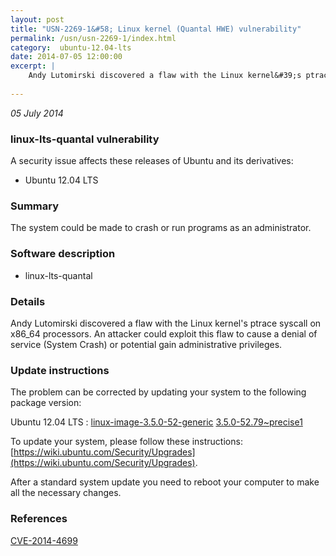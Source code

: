 ```yaml
---
layout: post
title: "USN-2269-1&#58; Linux kernel (Quantal HWE) vulnerability"
permalink: /usn/usn-2269-1/index.html
category:  ubuntu-12.04-lts
date: 2014-07-05 12:00:00
excerpt: |
    Andy Lutomirski discovered a flaw with the Linux kernel&#39;s ptrace syscall on x86_64 processors. An attacker could exploit this flaw to cause a denial of service (System Crash) or potential gain administrative privileges. 
    
--- 
```

 
 

*05 July 2014*

### linux-lts-quantal vulnerability

A security issue affects these releases of Ubuntu and its derivatives:

* Ubuntu 12.04 LTS

### Summary

The system could be made to crash or run programs as an administrator. 

### Software description

* linux-lts-quantal 

### Details

Andy Lutomirski discovered a flaw with the Linux kernel&#39;s ptrace syscall on x86_64 processors. An attacker could exploit this flaw to cause a denial of service (System Crash) or potential gain administrative privileges. 

### Update instructions

The problem can be corrected by updating your system to the following package version:

Ubuntu 12.04 LTS
 : [linux-image-3.5.0-52-generic](https://launchpad.net/ubuntu/+source/linux-lts-quantal) <span> [3.5.0-52.79~precise1](https://launchpad.net/ubuntu/+source/linux-lts-quantal/3.5.0-52.79~precise1) </span> 

To update your system, please follow these instructions: [https://wiki.ubuntu.com/Security/Upgrades](https://wiki.ubuntu.com/Security/Upgrades).

After a standard system update you need to reboot your computer to make all the necessary changes. 

### References

 
 [CVE-2014-4699](http://people.ubuntu.com/~ubuntu-security/cve/CVE-2014-4699)
 

